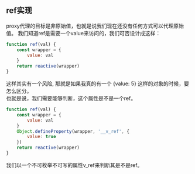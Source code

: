 ## ref实现
proxy代理的目标是非原始值，也就是说我们现在还没有任何方式可以代理原始值。
我们知道ref是需要一个value来访问的，我们可否设计成这样：
```js
function ref(val) {
    const wrapper = {
        value: val
    }
    return reactive(wrapper)
}
```
这样其实有一个风险, 那就是如果我真的有一个 {value: 5} 这样的对象的时候，要怎么区分。  
也就是说，我们需要能够判断，这个属性是不是一个ref。
```js
function ref(val) {
    const wrapper = {
        value: val
    }
    Object.defineProperty(wrapper, '__v_ref', {
        value: true
    })
    return reactive(wrapper)
}
```
我们以一个不可枚举不可写的属性v_ref来判断其是不是ref。
